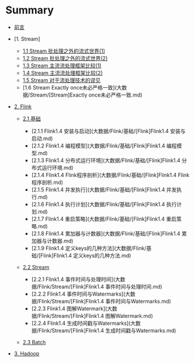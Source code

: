# Summary

* [前言](README.md)
* [1. Stream]
  - [1.1 Stream 批处理之外的流式世界(1)](大数据/Stream/[Stream]批处理之外的流式世界(1).md)
  - [1.2 Stream 批处理之外的流式世界(2)](大数据/Stream/[Stream]批处理之外的流式世界(2).md)
  - [1.3 Stream 主流流处理框架比较(1)](大数据/Stream/[Stream]主流流处理框架比较(1).md)
  - [1.4 Stream 主流流处理框架比较(2)](大数据/Stream/[Stream]批处理之外的流式世界(2).md)
  - [1.5 Stream 对于流处理技术的谬见](大数据/Stream/[Stream]对于流处理技术的谬见.md)
  - [1.6 Stream Exactly once未必严格一致](大数据/Stream/[Stream]Exactly once未必严格一致.md)

* [2. Flink]()
  - [2.1 基础]()
    - [2.1.1 Flink1.4 安装与启动](大数据/Flink/基础/[Flink]Flink1.4 安装与启动.md)
    - [2.1.2 Flink1.4 编程模型](大数据/Flink/基础/[Flink]Flink1.4 编程模型.md)
    - [2.1.3 Flink1.4 分布式运行环境](大数据/Flink/基础/[Flink]Flink1.4 分布式运行环境.md)
    - [2.1.4 Flink1.4 Flink程序剖析](大数据/Flink/基础/[Flink]Flink1.4 Flink程序剖析.md)
    - [2.1.5 Flink1.4 并发执行](大数据/Flink/基础/[Flink]Flink1.4 并发执行.md)
    - [2.1.6 Flink1.4 执行计划](大数据/Flink/基础/[Flink]Flink1.4 执行计划.md)
    - [2.1.7 Flink1.4 重启策略](大数据/Flink/基础/[Flink]Flink1.4 重启策略.md)
    - [2.1.8 Flink1.4 累加器与计数器](大数据/Flink/基础/[Flink]Flink1.4 累加器与计数器.md)
    - [2.1.9 Flink1.4 定义keys的几种方法](大数据/Flink/基础/[Flink]Flink1.4 定义keys的几种方法.md)
    
  - [2.2 Stream]()
    - [2.2.1 Flink1.4 事件时间与处理时间](大数据/Flink/Stream/[Flink]Flink1.4 事件时间与处理时间.md)
    - [2.2.2 Flink1.4 事件时间与Watermarks](大数据/Flink/Stream/[Flink]Flink1.4 事件时间与Watermarks.md)
    - [2.2.3 Flink1.4 图解Watermark](大数据/Flink/Stream/[Flink]Flink1.4 图解Watermark.md)
    - [2.2.4 Flink1.4 生成时间戳与Watermarks](大数据/Flink/Stream/[Flink]Flink1.4 生成时间戳与Watermarks.md)
  - [2.3 Batch]()

* [3. Hadoop]()
